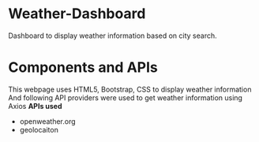 # Weather-Dashboard
Dashboard to display weather information based on city search.

# Components and APIs

This webpage uses HTML5, Bootstrap, CSS to display weather information
And following API providers were used to get weather information using Axios 
**APIs used**
- openweather.org
- geolocaiton 


